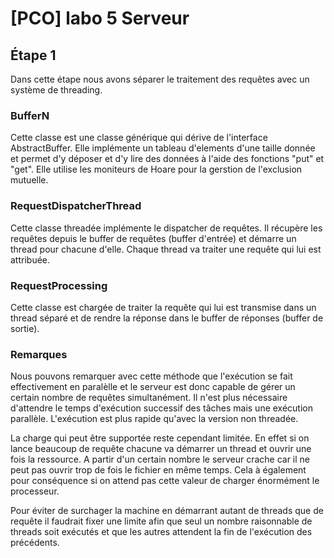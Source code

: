 # [PCO] labo 5 Serveur
## Étape 1
Dans cette étape nous avons séparer le traitement des requêtes avec un système de threading.

### BufferN
Cette classe est une classe générique qui dérive de l'interface AbstractBuffer. Elle implémente un tableau d'elements d'une taille donnée et permet d'y déposer et d'y lire des données à l'aide des fonctions "put" et "get". Elle utilise les moniteurs de Hoare pour la gerstion de l'exclusion mutuelle.

### RequestDispatcherThread
Cette classe threadée implémente le dispatcher de requêtes. Il récupère les requêtes depuis le buffer de requêtes (buffer d'entrée) et démarre un thread pour chacune d'elle. Chaque thread va traiter une requête qui lui est attribuée.

### RequestProcessing
Cette classe est chargée de traiter la requête qui lui est transmise dans un thread séparé et de rendre la réponse dans le buffer de réponses (buffer de sortie).

### Remarques
Nous pouvons remarquer avec cette méthode que l'exécution se fait effectivement en paralèlle et le serveur est donc capable de gérer un certain nombre de requêtes simultanément. Il n'est plus nécessaire d'attendre le temps d'exécution successif des tâches mais une exécution parallèle. L'exécution est plus rapide qu'avec la version non threadée.

La charge qui peut être supportée reste cependant limitée. En effet si on lance beaucoup de requête chacune va démarrer un thread et ouvrir une fois la ressource. A partir d'un certain nombre le serveur crache car il ne peut pas ouvrir trop de fois le fichier en même temps. Cela à également pour conséquence si on attend pas cette valeur de charger énormément le processeur.

Pour éviter de surchager la machine en démarrant autant de threads que de requête il faudrait fixer une limite afin que seul un nombre raisonnable de threads soit exécutés et que les autres attendent la fin de l'exécution des précédents.

